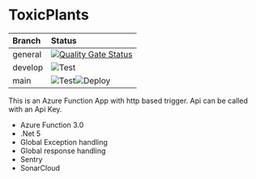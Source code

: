 # ToxicPlants
 
| Branch | Status |   
| :--- | :--- |
| general |  [![Quality Gate Status](https://sonarcloud.io/api/project_badges/measure?project=Animundo_ToxicPlants&metric=alert_status)](https://sonarcloud.io/summary/new_code?id=Animundo_ToxicPlants) | 
| develop  | ![Test](https://github.com/animundo/ToxicPlants/actions/workflows/DotNetTest.yml/badge.svg?branch=develop)  |
| main  | ![Test](https://github.com/animundo/ToxicPlants/actions/workflows/DotNetTest.yml/badge.svg?branch=main)![Deploy](https://github.com/animundo/ToxicPlants/actions/workflows/DotNetAzurePublish.yml/badge.svg?branch=main)|

This is an Azure Function App with http based trigger. Api can be called with an Api Key.   

- Azure Function 3.0
- .Net 5
- Global Exception handling
- Global response handling
- Sentry
- SonarCloud
